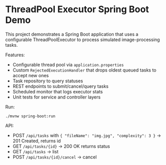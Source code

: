 # ThreadPool Executor Spring Boot Demo

This project demonstrates a Spring Boot application that uses a configurable ThreadPoolExecutor to process simulated image-processing tasks.

Features:
- Configurable thread pool via `application.properties`
- Custom `RejectedExecutionHandler` that drops oldest queued tasks to accept new ones
- Task repository to query statuses
- REST endpoints to submit/cancel/query tasks
- Scheduled monitor that logs executor stats
- Unit tests for service and controller layers

Run:
```
./mvnw spring-boot:run
```

API:
- POST `/api/tasks` with `{ "fileName": "img.jpg", "complexity": 3 }` → 201 Created, returns id
- GET `/api/tasks/{id}` → 200 OK returns status
- GET `/api/tasks` → list
- POST `/api/tasks/{id}/cancel` → cancel
